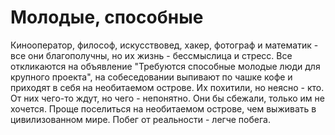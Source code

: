 # Молодые, способные

Кинооператор, философ, искусствовед, хакер, фотограф и математик - все они благополучны, но их жизнь - бессмыслица и стресс. Все откликаются на объявление "Требуются способные молодые люди для крупного проекта", на собеседовании выпивают по чашке кофе и приходят в себя на необитаемом острове. Их похитили, но неясно - кто. От них чего-то ждут, но чего - непонятно. Они бы сбежали, только им не хочется. Проще поселиться на необитаемом острове, чем выживать в цивилизованном мире. Побег от реальности - легче побега.
